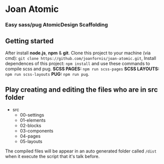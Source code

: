 # Joan Atomic
### Easy sass/pug AtomicDesign Scaffolding

## Getting started

After install **node.js**, **npm** & **git**. Clone this project to your machine (via cmd):
`git clone https://github.com/joanfornis/joan-atomic.git`,
Install dependences of this project: `npm install` and use these commands to compile scss and pug. **SCSS PAGES:** `npm run scss-pages` **SCSS LAYOUTS:** `npm run scss-layouts`  **PUG:** `npm run pug`.

## Play creating and editing the files who are in **src** folder

* src
  * 00-settings
  * 01-elements
  * 02-blocks
  * 03-components
  * 04-pages
  * 05-layouts

The compiled files will be appear in an auto generated folder called `/dist` when it execute the script that it's talk before.
